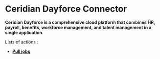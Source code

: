 # Ceridian Dayforce Connector
**Ceridian Dayforce is a comprehensive cloud platform that combines HR, payroll, benefits, workforce management, and talent management in a single application.**

Lists of actions :
* [**Pull jobs**](docs/pull_jobs.md)
